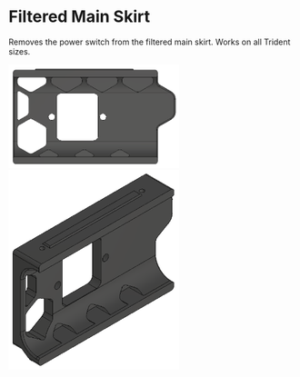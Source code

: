 # Filtered Main Skirt

Removes the power switch from the filtered main skirt. Works on all Trident sizes.

<img src="Images/Front_View.png" width="300" alt="Front View">
<img src="Images/ISO_View.png" width="300" alt="ISO View">

